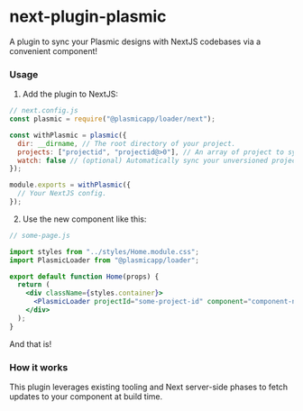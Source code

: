 # next-plugin-plasmic

A plugin to sync your Plasmic designs with NextJS codebases via a convenient <PlasmicLoader /> component!

### Usage

1. Add the plugin to NextJS:

```js
// next.config.js
const plasmic = require("@plasmicapp/loader/next");

const withPlasmic = plasmic({
  dir: __dirname, // The root directory of your project.
  projects: ["projectid", "projectid@>0"], // An array of project to sync.
  watch: false // (optional) Automatically sync your unversioned projects as you make changes in the studio. Defaults to `true` during development.
});

module.exports = withPlasmic({
  // Your NextJS config.
});
```

2. Use the new <PlasmicLoader /> component like this:

```jsx
// some-page.js

import styles from "../styles/Home.module.css";
import PlasmicLoader from "@plasmicapp/loader";

export default function Home(props) {
  return (
    <div className={styles.container}>
      <PlasmicLoader projectId="some-project-id" component="component-name" />
    </div>
  );
}
```

And that is!

### How it works

This plugin leverages existing tooling and Next server-side phases to fetch updates to your component at build time.
